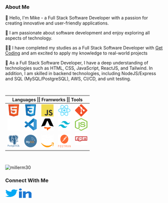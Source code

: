 <h3 align="left">About Me</h3>
<p>👋 Hello, I'm Mike - a Full Stack Software Developer with a passion for creating innovative and user-friendly applications.</p>
<p>👀 I am passionate about software development and enjoy exploring all aspects of technology.</li>
<p>🧑‍💻 I have completed my studies as a Full Stack Software Developer with <a href="https://www.getcoding.ca">Get Coding</a> and am excited to apply my knowledge to real-world projects</p>
<p>🌱 As a Full Stack Software Developer, I have a deep understanding of technologies such as HTML, CSS, JavaScript, ReactJS, and Tailwind. In addition, I am skilled in backend technologies, including NodeJS/Express and SQL (MySQL/PostgreSQL), AWS, CI/CD, and unit testing.</p>
<br>
<table>
 <thead>
  <tr>
   <th colspan=5 align="center">Languages || Framworks || Tools</th>
  </tr>
 </thead>
 <tbody>
  <tr>
   <td><a href="https://developer.mozilla.org/en-US/docs/Web/HTML" target="blank"><img align="center" src="https://github.com/millerm30/millerm30/blob/main/images/html5-original.svg" alt="HTML5" height="40" width="40" /></a></td>
   <td><a href="https://developer.mozilla.org/en-US/docs/Web/CSS" target="blank"><img align="center" src="https://github.com/millerm30/millerm30/blob/main/images/css3-original.svg" alt="CSS3" height="40" width="40" /></a></td>
   <td><a href="https://developer.mozilla.org/en-US/docs/Web/JavaScript" target="blank"><img align="center" src="https://github.com/millerm30/millerm30/blob/main/images/javascript-original.svg" alt="JavaScript" height="40" width="40" /></a></td>
   <td><a href="https://reactjs.org" target="blank"><img align="center" src="https://github.com/millerm30/millerm30/blob/main/images/react-original.svg" alt="React" height="40" width="40" /></a></td>
   <td><a href="https://git-scm.com" target="blank"><img align="center" src="https://github.com/millerm30/millerm30/blob/main/images/git-original.svg" alt="Git" height="40" width="40" /></a></td>
  </tr>
  <tr>
   <td><a href="https://github.com" target="blank"><img align="center" src="https://github.com/millerm30/millerm30/blob/main/images/GitHubLogo.png" alt="Github" height="40" width="40" /></a></td>
   <td><a href="https://code.visualstudio.com" target="blank"><img align="center" src="https://github.com/millerm30/millerm30/blob/main/images/vscode-original.svg" alt="Visual Studio Code" height="40" width="40" /></a></td>
   <td><a href="https://astro.build/" target="blank"><img align="center" src="https://github.com/millerm30/millerm30/blob/main/images/AstroLogo.png" alt="Astro" height="40" width="40" /></a></td>
   <td><a href="https://tailwindcss.com" target="blank"><img align="center" src="https://github.com/millerm30/millerm30/blob/main/images/tailwindcssLogo.png" alt="Tailwindcss" height="40" width="40" /></a></td>
   <td><a href="https://nodejs.org" target="blank"><img align="center" src="https://github.com/millerm30/millerm30/blob/main/images/NodeJS.png" alt="NodeJS" height="40" width="40" /></a></td>
  </tr>
  <tr>
   <td><a href="https://www.postgresql.org/" target="blank"><img align="center" src="https://github.com/millerm30/millerm30/blob/main/images/posgresql.png" alt="PostgreSQL" height="40" width="40" /></a></td>
   <td><a href="https://www.mysql.com/" target="blank"><img align="center" src="https://github.com/millerm30/millerm30/blob/main/images/mysql.png" alt="MySQL" height="40" width="40" /></a></td>
   <td><a href="https://www.aws.com/" target="blank"><img align="center" src="https://github.com/millerm30/millerm30/blob/main/images/aws.png" alt="AWS" height="40" width="40" /></a></td>
   <td><a href="https://www.postman.com/" target="blank"><img align="center" src="https://github.com/millerm30/millerm30/blob/main/images/postman.png" alt="Postman" height="40" width="40" /></a></td>
   <td><a href="https://www.https://www.npmjs.com/.com/" target="blank"><img align="center" src="https://github.com/millerm30/millerm30/blob/main/images/npm-original-wordmark.svg" alt="NPM" height="40" width="40" /></a>
</p></td>
  </tr>
 </tbody>
</table>
<br>
<p align="left">
  <img src="https://github-readme-stats.vercel.app/api/top-langs?username=millerm30&show_icons=true&locale=en&layout=compact" alt="millerm30" />
</p>

<h3 align="left">Connect With Me</h3>
<p align="left">
<a href="https://twitter.com/millerm30" target="blank"><img align="center" src="https://github.com/millerm30/millerm30/blob/main/images/twitter.svg" alt="millerm30" height="30" width="40" /></a>
<a href="https://linkedin.com/in/michael-miller-0aa2bb229" target="blank"><img align="center" src="https://github.com/millerm30/millerm30/blob/main/images/linked-in-alt.svg" alt="millerm30" height="30" width="40" /></a>
</p>

<!---
millerm30/millerm30 is a ✨ special ✨ repository because its `README.md` (this file) appears on your GitHub profile.
You can click the Preview link to take a look at your changes.
--->
